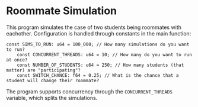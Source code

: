 # Roommate Simulation
This program simulates the case of two students being roommates with eachother.
Configuration is handled through constants in the main function:
```
const SIMS_TO_RUN: u64 = 100_000; // How many simulations do you want to run?
    const CONCURRENT_THREADS: u64 = 10; // How many do you want to run at once?
    const NUMBER_OF_STUDENTS: u64 = 250; // How many students (that matter) are "participating"?
    const SWITCH_CHANCE: f64 = 0.25; // What is the chance that a student will change their roommate?
```
The program supports concurrency through the `CONCURRENT_THREADS` variable, which splits the simulations.